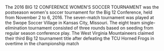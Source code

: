The 2016 BIG 12 CONFERENCE WOMEN'S SOCCER TOURNAMENT was the postseason women's soccer tournament for the Big 12 Conference, held from November 2 to 6, 2016. The seven-match tournament was played at the Swope Soccer Village in Kansas City, Missouri. The eight team single-elimination tournament consisted of three rounds based on seeding from regular season conference play. The West Virginia Mountaineers claimed their third Big 12 tournament title after defeating the TCU Horned Frogs in overtime in the championship match
